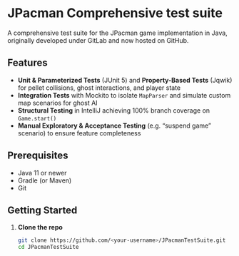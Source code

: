# JPacman Comprehensive test suite


A comprehensive test suite for the JPacman game implementation in Java, originally developed under GitLab and now hosted on GitHub.

## Features
- **Unit & Parameterized Tests** (JUnit 5) and **Property-Based Tests** (Jqwik) for pellet collisions, ghost interactions, and player state  
- **Integration Tests** with Mockito to isolate `MapParser` and simulate custom map scenarios for ghost AI  
- **Structural Testing** in IntelliJ achieving 100% branch coverage on `Game.start()`  
- **Manual Exploratory & Acceptance Testing** (e.g. “suspend game” scenario) to ensure feature completeness  

## Prerequisites
- Java 11 or newer  
- Gradle (or Maven)  
- Git  

## Getting Started

1. **Clone the repo**  
   ```bash
   git clone https://github.com/<your-username>/JPacmanTestSuite.git
   cd JPacmanTestSuite
